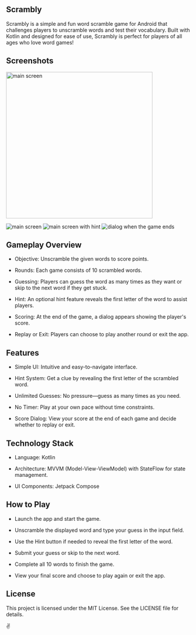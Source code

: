 ## Scrambly


Scrambly is a simple and fun word scramble game for Android that challenges players to unscramble words and test 
their vocabulary. Built with Kotlin and designed for ease of use, Scrambly is perfect for players of all ages who 
love word games!

Screenshots
-----------
<img src="[drawing.jpg](https://github.com/user-attachments/assets/3c8c3de5-d203-40a1-8db0-bff42b610e8a)" alt="main screen" style="width:400px; height:400px"/>

![main screen](https://github.com/user-attachments/assets/3c8c3de5-d203-40a1-8db0-bff42b610e8a)
![main screen with hint](https://github.com/user-attachments/assets/dae17dcc-8680-410f-82e2-3030792ef161)
![dialog when the game ends](https://github.com/user-attachments/assets/71d85ef2-ef85-4bf5-bb3f-a5d83b8c8306)


Gameplay Overview
-----------------

* Objective: Unscramble the given words to score points.

* Rounds: Each game consists of 10 scrambled words.

* Guessing: Players can guess the word as many times as they want or skip to the next word if they get stuck.

* Hint: An optional hint feature reveals the first letter of the word to assist players.

* Scoring: At the end of the game, a dialog appears showing the player's score.

* Replay or Exit: Players can choose to play another round or exit the app.

Features
--------

* Simple UI: Intuitive and easy-to-navigate interface.

* Hint System: Get a clue by revealing the first letter of the scrambled word.

* Unlimited Guesses: No pressure—guess as many times as you need.

* No Timer: Play at your own pace without time constraints.

* Score Dialog: View your score at the end of each game and decide whether to replay or exit.

Technology Stack
----------------

* Language: Kotlin

* Architecture: MVVM (Model-View-ViewModel) with StateFlow for state management.

* UI Components: Jetpack Compose

How to Play
-----------

* Launch the app and start the game.

* Unscramble the displayed word and type your guess in the input field.

* Use the Hint button if needed to reveal the first letter of the word.

* Submit your guess or skip to the next word.

* Complete all 10 words to finish the game.

* View your final score and choose to play again or exit the app.

License
-------

This project is licensed under the MIT License. See the LICENSE file for details.

✌️


